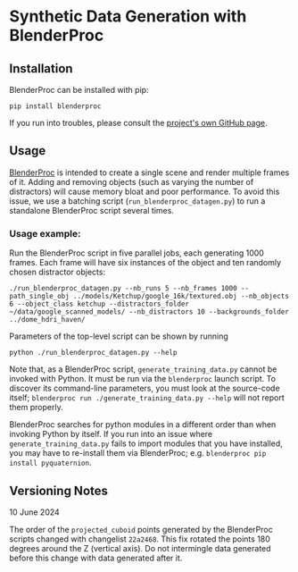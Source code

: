 # Synthetic Data Generation with BlenderProc

## Installation
BlenderProc can be installed with pip:
```
pip install blenderproc
```
If you run into troubles, please consult the [project's own GitHub page](https://github.com/DLR-RM/BlenderProc).


## Usage

[BlenderProc](https://github.com/DLR-RM/BlenderProc) is intended to create a single scene and render multiple frames of it. Adding and removing objects (such as varying the number of distractors) will cause memory bloat and poor performance.  To avoid this issue, we use a batching script (`run_blenderproc_datagen.py`) to run a standalone BlenderProc script several times.



### Usage example:

Run the BlenderProc script in five parallel jobs, each generating 1000 frames. Each frame will have six instances of the object and ten randomly chosen distractor objects:
```
./run_blenderproc_datagen.py --nb_runs 5 --nb_frames 1000 --path_single_obj ../models/Ketchup/google_16k/textured.obj --nb_objects 6 --object_class ketchup --distractors_folder ~/data/google_scanned_models/ --nb_distractors 10 --backgrounds_folder ../dome_hdri_haven/
```

Parameters of the top-level script can be shown by running
```
python ./run_blenderproc_datagen.py --help
```

Note that, as a BlenderProc script, `generate_training_data.py` cannot be invoked with Python. It must be run via the `blenderproc` launch script.  To discover its command-line parameters, you must look
at the source-code itself; `blenderproc run ./generate_training_data.py --help` will not report
them properly.

BlenderProc searches for python modules in a different order than when invoking Python by itself.  If you run into an issue where `generate_training_data.py` fails to import modules that you have installed, you may have to re-install them via BlenderProc; e.g. `blenderproc pip install pyquaternion`.

## Versioning Notes

10 June 2024

The order of the `projected_cuboid` points generated by the BlenderProc scripts changed with
changelist `22a2468`.  This fix rotated the points 180 degrees around the Z (vertical axis). Do not
intermingle data generated before this change with data generated after it.
